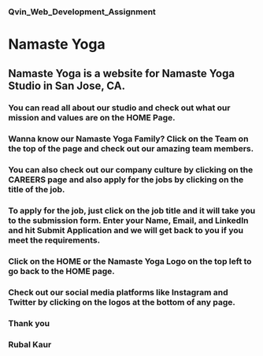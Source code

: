 ### Qvin_Web_Development_Assignment

# Namaste Yoga

## Namaste Yoga is a website for Namaste Yoga Studio in San Jose, CA.

### You can read all about our studio and check out what our mission and values are on the HOME Page.

### Wanna know our Namaste Yoga Family? Click on the Team on the top of the page and check out our amazing team members.

### You can also check out our company culture by clicking on the CAREERS page and also apply for the jobs by clicking on the title of the job.

### To apply for the job, just click on the job title and it will take you to the submission form. Enter your Name, Email, and LinkedIn and hit Submit Application and we will get back to you if you meet the requirements.

### Click on the HOME or the Namaste Yoga Logo on the top left to go back to the HOME page.

### Check out our social media platforms like Instagram and Twitter by clicking on the logos at the bottom of any page.

### Thank you

### Rubal Kaur
